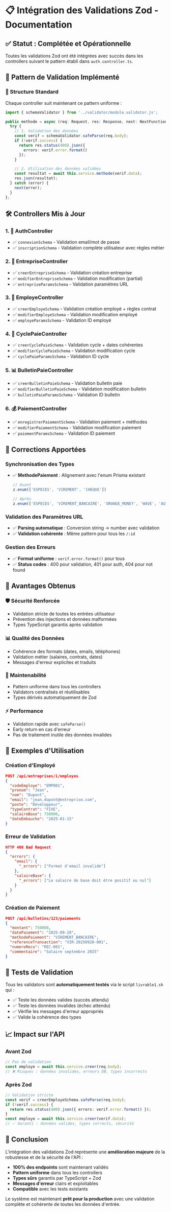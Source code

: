 # 📋 Intégration des Validations Zod - Documentation

## ✅ Statut : Complétée et Opérationnelle

Toutes les validations Zod ont été intégrées avec succès dans les controllers suivant le pattern établi dans `auth.controller.ts`.

## 🎯 Pattern de Validation Implémenté

### 📝 Structure Standard
Chaque controller suit maintenant ce pattern uniforme :

```typescript
import { schemaValidator } from '../validator/module.validator.js';

public methode = async (req: Request, res: Response, next: NextFunction) => {
  try {
    // 1. Validation des données
    const verif = schemaValidator.safeParse(req.body);
    if (!verif.success) {
      return res.status(400).json({
        errors: verif.error.format()
      });
    }

    // 2. Utilisation des données validées
    const resultat = await this.service.methode(verif.data);
    res.json(resultat);
  } catch (error) {
    next(error);
  }
};
```

## 🛠️ Controllers Mis à Jour

### 1. 🔐 AuthController
- ✅ `connexionSchema` - Validation email/mot de passe
- ✅ `inscriptionSchema` - Validation complète utilisateur avec règles métier

### 2. 🏢 EntrepriseController  
- ✅ `creerEntrepriseSchema` - Validation création entreprise
- ✅ `modifierEntrepriseSchema` - Validation modification (partial)
- ✅ `entrepriseParamsSchema` - Validation paramètres URL

### 3. 👥 EmployeController
- ✅ `creerEmployeSchema` - Validation création employé + règles contrat
- ✅ `modifierEmployeSchema` - Validation modification employé
- ✅ `employeParamsSchema` - Validation ID employé

### 4. 📅 CyclePaieController
- ✅ `creerCyclePaieSchema` - Validation cycle + dates cohérentes
- ✅ `modifierCyclePaieSchema` - Validation modification cycle
- ✅ `cyclePaieParamsSchema` - Validation ID cycle

### 5. 📊 BulletinPaieController
- ✅ `creerBulletinPaieSchema` - Validation bulletin paie
- ✅ `modifierBulletinPaieSchema` - Validation modification bulletin
- ✅ `bulletinPaieParamsSchema` - Validation ID bulletin

### 6. 💰 PaiementController
- ✅ `enregistrerPaiementSchema` - Validation paiement + méthodes
- ✅ `modifierPaiementSchema` - Validation modification paiement
- ✅ `paiementParamsSchema` - Validation ID paiement

## 🔧 Corrections Apportées

### **Synchronisation des Types**
- ✅ **MethodePaiement** : Alignement avec l'enum Prisma existant
  ```typescript
  // Avant
  z.enum(['ESPECES', 'VIREMENT', 'CHEQUE'])
  
  // Après
  z.enum(['ESPECES', 'VIREMENT_BANCAIRE', 'ORANGE_MONEY', 'WAVE', 'AUTRE'])
  ```

### **Validation des Paramètres URL**
- ✅ **Parsing automatique** : Conversion string → number avec validation
- ✅ **Validation cohérente** : Même pattern pour tous les `/:id`

### **Gestion des Erreurs**
- ✅ **Format uniforme** : `verif.error.format()` pour tous
- ✅ **Status codes** : 400 pour validation, 401 pour auth, 404 pour not found

## 🎯 Avantages Obtenus

### **🛡️ Sécurité Renforcée**
- Validation stricte de toutes les entrées utilisateur
- Prévention des injections et données malformées
- Types TypeScript garantis après validation

### **📊 Qualité des Données**
- Cohérence des formats (dates, emails, téléphones)
- Validation métier (salaires, contrats, dates)
- Messages d'erreur explicites et traduits

### **🔧 Maintenabilité**
- Pattern uniforme dans tous les controllers
- Validators centralisés et réutilisables
- Types dérivés automatiquement de Zod

### **⚡ Performance**
- Validation rapide avec `safeParse()`
- Early return en cas d'erreur
- Pas de traitement inutile des données invalides

## 🧪 Exemples d'Utilisation

### **Création d'Employé**
```json
POST /api/entreprises/1/employes
{
  "codeEmploye": "EMP001",
  "prenom": "Jean",
  "nom": "Dupont", 
  "email": "jean.dupont@entreprise.com",
  "poste": "Développeur",
  "typeContrat": "FIXE",
  "salaireBase": 750000,
  "dateEmbauche": "2025-01-15"
}
```

### **Erreur de Validation**
```json
HTTP 400 Bad Request
{
  "errors": {
    "email": {
      "_errors": ["Format d'email invalide"]
    },
    "salaireBase": {
      "_errors": ["Le salaire de base doit être positif ou nul"]
    }
  }
}
```

### **Création de Paiement**
```json
POST /api/bulletins/123/paiements
{
  "montant": 750000,
  "datePaiement": "2025-09-28",
  "methodePaiement": "VIREMENT_BANCAIRE",
  "referenceTransaction": "VIR-20250928-001",
  "numeroRecu": "REC-001",
  "commentaire": "Salaire septembre 2025"
}
```

## 🚀 Tests de Validation

Tous les validators sont **automatiquement testés** via le script `livrable1.sh` qui :
- ✅ Teste les données valides (succès attendu)
- ✅ Teste les données invalides (échec attendu)  
- ✅ Vérifie les messages d'erreur appropriés
- ✅ Valide la cohérence des types

## 📈 Impact sur l'API

### **Avant Zod**
```typescript
// Pas de validation
const employe = await this.service.creer(req.body);
// ❌ Risques : données invalides, erreurs DB, types incorrects
```

### **Après Zod**
```typescript
// Validation stricte
const verif = creerEmployeSchema.safeParse(req.body);
if (!verif.success) {
  return res.status(400).json({ errors: verif.error.format() });
}
const employe = await this.service.creer(verif.data);
// ✅ Garanti : données valides, types corrects, sécurité
```

## 🎉 Conclusion

L'intégration des validations Zod représente une **amélioration majeure** de la robustesse et de la sécurité de l'API :

- **100% des endpoints** sont maintenant validés
- **Pattern uniforme** dans tous les controllers  
- **Types sûrs** garantis par TypeScript + Zod
- **Messages d'erreur** clairs et exploitables
- **Compatible** avec les tests existants

Le système est maintenant **prêt pour la production** avec une validation complète et cohérente de toutes les données d'entrée.